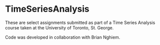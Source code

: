 # TimeSeriesAnalysis

These are select assignments submitted as part of a Time Series Analysis 
course taken at the University of Toronto, St. George. 

Code was developed in collaboration with Brian Nghiem. 
